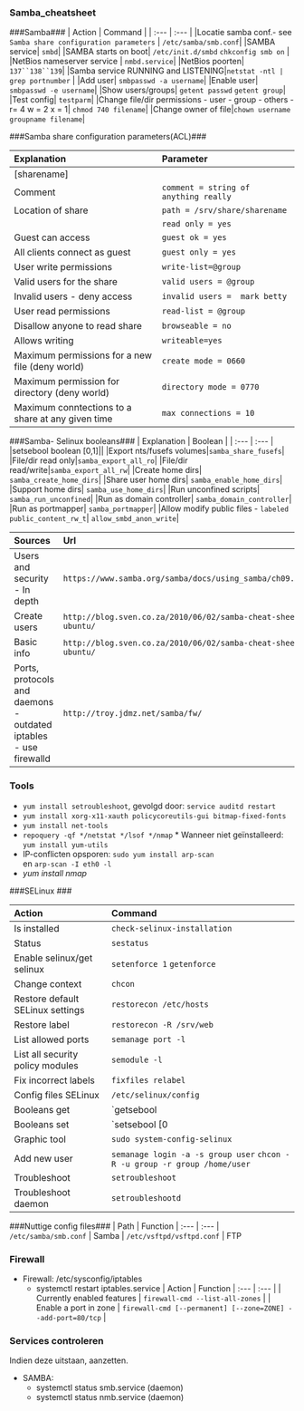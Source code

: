 ### Samba_cheatsheet


###Samba###
| Action                                 | Command                                    |
| :---                                    | :---                                       |
|Locatie samba conf.- see `Samba share configuration parameters` |  `/etc/samba/smb.conf`|
|SAMBA service| `smbd`| 
|SAMBA starts on boot| `/etc/init.d/smbd` `chkconfig smb on` |
|NetBios nameserver service | `nmbd.service`|
|NetBios poorten| `137``138``139`|
|Samba service RUNNING and LISTENING|`netstat -ntl | grep portnumber` |
|Add user| `smbpasswd -a username`|
|Enable user| `smbpasswd -e username`|
|Show users/groups| `getent passwd` `getent group`|
|Test config| `testparm`|
|Change file/dir permissions - user - group - others - r= 4 w = 2 x = 1| `chmod 740 filename`|
|Change owner of file|`chown username groupname filename`|

###Samba share configuration parameters(ACL)###

| Explanation                                | Parameter                                  |
| :---                                    | :---                                       |
|[sharename]||
|    Comment   |`comment = string of anything really`|
|   Location of share     |`path = /srv/share/sharename`|
|      |`read only = yes`|
|  Guest can access     |`guest ok = yes`|
|   All clients connect as guest    |`guest only = yes`|
|  User write permissions    |`write-list=@group`|
|  Valid users for the share    |`valid users = @group`|
| Invalid users - deny access | `invalid users =  mark betty`| 
| User read permissions    |`read-list = @group`|
| Disallow anyone to read share  |`browseable = no`|
| Allows writing| `writeable=yes`|
|Maximum permissions for a new file (deny world)|`create mode = 0660`|
|Maximum permission for directory (deny world)|`directory mode = 0770`|
| Maximum conntections to a share at any given time| `max connections = 10 `| 

###Samba- Selinux booleans###
| Explanation                                | Boolean                                  |
| :---                                    | :---                                       |
|setsebool boolean [0,1]||
|Export nts/fusefs volumes|`samba_share_fusefs`|
|File/dir read only|`samba_export_all_ro`|
|File/dir read/write|`samba_export_all_rw`|
|Create home dirs| `samba_create_home_dirs`| 
|Share user home dirs| `samba_enable_home_dirs`| 
|Support home dirs| `samba_use_home_dirs`|
|Run unconfined scripts| `samba_run_unconfined`|
|Run as domain controller| `samba_domain_controller`|
|Run as portmapper| `samba_portmapper`|
|Allow modify public files - `labeled public_content_rw_t`|  `allow_smbd_anon_write`|






|Sources|Url|
|:---|:---|
|Users and security - In depth|`https://www.samba.org/samba/docs/using_samba/ch09.html`|
|Create users| `http://blog.sven.co.za/2010/06/02/samba-cheat-sheet-ubuntu/`|
|Basic info| `http://blog.sven.co.za/2010/06/02/samba-cheat-sheet-ubuntu/`|
|Ports, protocols and daemons - outdated iptables - use firewalld| `http://troy.jdmz.net/samba/fw/`|

### Tools
* `yum install setroubleshoot`, gevolgd door: `service auditd restart`
* `yum install xorg-x11-xauth policycoreutils-gui bitmap-fixed-fonts`
* `yum install net-tools`
* `repoquery -qf */netstat */lsof */nmap`
      * Wanneer niet geïnstalleerd: `yum install yum-utils`
* IP-conflicten opsporen: `sudo yum install arp-scan`
<br> en 
    `arp-scan -I eth0 -l`
* _yum install nmap_


###SELinux ###

| Action                                  | Command                                    |
| :---                                    | :---                                       |
| Is installed| `check-selinux-installation`| 
| Status            | `sestatus` |
| Enable selinux/get selinux|`setenforce 1` `getenforce`|
| Change context | `chcon` |
|Restore default SELinux settings|`restorecon /etc/hosts `|
|Restore label| `restorecon -R /srv/web`| 
| List allowed ports|`semanage port -l `| 
|List all security policy modules| `semodule -l `|
| Fix incorrect labels| `fixfiles relabel`| 
| Config files SELinux | `/etc/selinux/config `  |
| Booleans get  | `getsebool | grep X`) |
| Booleans set| `setsebool [0|1]`  |
| Graphic tool| `sudo system-config-selinux` |
|Add new user| `semanage login -a -s group user` `chcon -R -u group -r group /home/user`|
|Troubleshoot|`setroubleshoot` |
|Troubleshoot daemon| `setroubleshootd`|


###Nuttige config files###
| Path							| Function
| :---							| :---
| `/etc/samba/smb.conf`			| Samba
| `/etc/vsftpd/vsftpd.conf`		| FTP

### Firewall ###
* Firewall: /etc/sysconfig/iptables
    * systemctl restart iptables.service
| Action							| Function
| :---                                    | :---                                       |
| Currently enabled features       | `firewall-cmd --list-all-zones`                                  |
| Enable a port in zone            | `firewall-cmd [--permanent] [--zone=ZONE] --add-port=80/tcp`     |


### Services controleren ###
Indien deze uitstaan, aanzetten.
* SAMBA: 
    * systemctl status smb.service (daemon)
    * systemctl status nmb.service (daemon)
